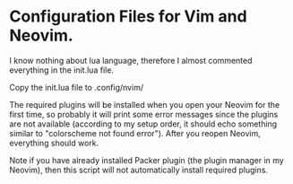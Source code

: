 # Configuration Files for Vim and Neovim.

I know nothing about lua language, therefore I almost commented everything in the init.lua file.

Copy the init.lua file to .config/nvim/  

The required plugins will be installed when you open your Neovim for the first time, so probably it will print some error messages since the plugins are not available (according to my setup order, it should echo something similar to "colorscheme not found error"). After you reopen Neovim, everything should work. 

Note if you have already installed Packer plugin (the plugin manager in my Neovim), then this script will not automatically install required plugins.
